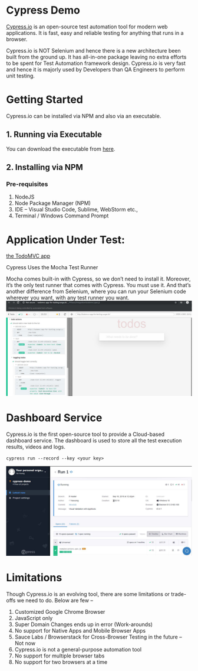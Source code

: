 # Cypress Demo
[Cypress.io](https://www.cypress.io/) is an open-source test automation tool for modern web applications.
It is fast, easy and reliable testing for anything that runs in a browser.

Cypress.io is NOT Selenium and hence there is a new architecture been built
from the ground up. It has all-in-one package leaving no extra efforts to be
spent for Test Automation framework design. Cypress.io is very fast and hence
it is majorly used by Developers than QA Engineers to perform unit testing.

# Getting Started
Cypress.io can be installed via NPM and also via an executable.
## 1. Running via Executable
You can download the executable from [here](https://download.cypress.io/desktop).
## 2. Installing via NPM
### Pre-requisites
1. NodeJS
2. Node Package Manager (NPM)
3. IDE – Visual Studio Code, Sublime, WebStorm etc.,
4. Terminal / Windows Command Prompt

# Application Under Test:
[the TodoMVC app](http://todomvc-app-for-testing.surge.sh/)

Cypress Uses the Mocha Test Runner

Mocha comes built-in with Cypress, so we don’t need to install it. Moreover, it’s the only test runner that comes with Cypress. You must use it. And that’s another difference from Selenium, where you can run your Selenium code wherever you want, with any test runner you want.
![Todomvc App](https://github.com/havuong/cypress-demo/blob/media/cypress-demo-todomvc.jpg)
# Dashboard Service
Cypress.io is the first open-source tool to provide a Cloud-based dashboard
service. The dashboard is used to store all the test execution results, videos and
logs.
```
cypress run --record --key <your key>
```
![dashboard](https://github.com/havuong/cypress-demo/blob/media/dashboardCypress.jpg)
# Limitations
Though Cypress.io is an evolving tool, there are some limitations or trade-offs
we need to do. Below are few –
1. Customized Google Chrome Browser
2. JavaScript only
3. Super Domain Changes ends up in error (Work-arounds)
4. No support for Native Apps and Mobile Browser Apps
5. Sauce Labs / Browserstack for Cross-Browser Testing in the future – Not
now
6. Cypress.io is not a general-purpose automation tool
7. No support for multiple browser tabs
8. No support for two browsers at a time
